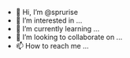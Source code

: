 - 👋 Hi, I’m @sprurise
- 👀 I’m interested in ...
- 🌱 I’m currently learning ...
- 💞️ I’m looking to collaborate on ...
- 📫 How to reach me ...

<!---
sprurise/sprurise is a ✨ special ✨ repository because its `README.md` (this file) appears on your GitHub profile.
You can click the Preview link to take a look at your changes.
--->
